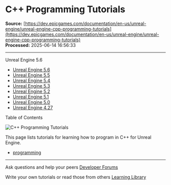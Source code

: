 # C++ Programming Tutorials

**Source:** [https://dev.epicgames.com/documentation/en-us/unreal-engine/unreal-engine-cpp-programming-tutorials](https://dev.epicgames.com/documentation/en-us/unreal-engine/unreal-engine-cpp-programming-tutorials)  
**Processed:** 2025-06-14 16:56:33

---

Unreal Engine 5.6

-   [Unreal Engine 5.6](/documentation/en-us/unreal-engine/unreal-engine-cpp-programming-tutorials?application_version=5.6)
-   [Unreal Engine 5.5](/documentation/en-us/unreal-engine/unreal-engine-cpp-programming-tutorials?application_version=5.5)
-   [Unreal Engine 5.4](/documentation/en-us/unreal-engine/unreal-engine-cpp-programming-tutorials?application_version=5.4)
-   [Unreal Engine 5.3](/documentation/en-us/unreal-engine/unreal-engine-cpp-programming-tutorials?application_version=5.3)
-   [Unreal Engine 5.2](/documentation/en-us/unreal-engine/unreal-engine-cpp-programming-tutorials?application_version=5.2)
-   [Unreal Engine 5.1](/documentation/en-us/unreal-engine/unreal-engine-cpp-programming-tutorials?application_version=5.1)
-   [Unreal Engine 5.0](/documentation/en-us/unreal-engine/unreal-engine-cpp-programming-tutorials?application_version=5.0)
-   [Unreal Engine 4.27](/documentation/en-us/unreal-engine/unreal-engine-cpp-programming-tutorials?application_version=4.27)

Table of Contents

![C++ Programming Tutorials](https://dev.epicgames.com/community/api/documentation/image/0ade10d3-89ec-4621-a0fe-8f3fcd66b025?resizing_type=fill&width=1920&height=335)

This page lists tutorials for learning how to program in C++ for Unreal Engine.

-   [programming](https://documentation-assets-ssr/community/search?query=programming)

---

Ask questions and help your peers [Developer Forums](https://forums.unrealengine.com/categories?tag=unreal-engine)

Write your own tutorials or read those from others [Learning Library](https://documentation-assets-ssr/community/unreal-engine/learning)